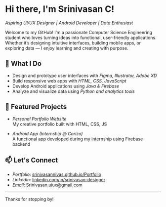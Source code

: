 # Hi there, I'm Srinivasan C!

*Aspiring UI/UX Designer | Android Developer | Data Enthusiast*

Welcome to my GitHub! I’m a passionate Computer Science Engineering student who loves turning ideas into functional, user-friendly applications. Whether it’s designing intuitive interfaces, building mobile apps, or exploring data — I enjoy learning and creating with purpose.

## 🚀 What I Do
- Design and prototype user interfaces with *Figma, Illustrator, Adobe XD*
- Build responsive web apps with *HTML, CSS, JavaScript*
- Develop Android applications using *Java & Firebase*
- Analyze and visualize data using *Python and analytics tools*

## 🌟 Featured Projects

- *Personal Portfolio Website*  
  My creative portfolio built with HTML, CSS, JS

- *Android App (Internship @ Corizo)*  
  A functional app developed during my internship using Firebase backend

## 📫 Let's Connect
- *Portfolio*: [srinivasannivas.github.io/Portfolio](https://srinivasannivas.github.io/Portfolio)
- *LinkedIn*: [linkedin.com/in/srinivasan-designer](https://www.linkedin.com/in/srinivasan-design)
- *Email*: Srinivasan.uiux@gmail.com

---

Thanks for stopping by!

